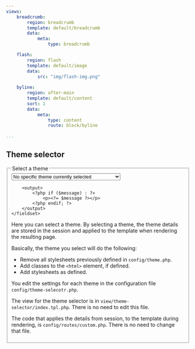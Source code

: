 ```yaml
---
views:
    breadcrumb:
        region: breadcrumb
        template: default/breadcrumb
        data:
            meta: 
                type: breadcrumb

    flash:
        region: flash
        template: default/image
        data:
            src: "img/flash-img.png"
            
    byline:
        region: after-main
        template: default/content
        sort: 1
        data:
            meta:
                type: content
                route: block/byline

...
```


<?php
/**
 * Theme selector in the design course.
 */

?><article>
<h1>Theme selector</h1>

<form method="post">
    <fieldset>
        <legend>Select a theme</legend>
        <select name="theme" onchange="form.submit();">
            <option value="-1">No specific theme currently selected</option>
            <option value="-2">Deselect active theme and use default settings</option>
            <?php foreach ($themes as $key => $value) :
                $selected = $key == $currentTheme["key"]
                    ? "selected"
                    : null;
                $separate = $value === $separator
                    ? "disabled=\"disabled\""
                    : null;
                $value = $separate
                    ? $separator
                    : "$key - " . $value["title"];
            ?>
                <option value="<?= $key ?> <?= $selected ?> <?= $separate ?>">
                    <?= $value ?>
                </option>
            <?php endforeach; ?>
        </select>
        
        <output>
            <?php if ($message) : ?>
                <p><?= $message ?></p>
            <?php endif; ?>
        </output>
    </fieldset>
</form>

<p>Here you can select a theme. By selecting a theme, the theme details are stored in the session and applied to the template when rendering the resulting page.</p>

<p>Basically, the theme you select will do the following:</p>

<ul>
    <li>Remove all stylesheets previously defined in <code>config/theme.php</code>.</li>
    <li>Add classes to the <code>&lt;html&gt;</code> element, if defined.</li>
    <li>Add stylesheets as defined.</li>
</ul>

<p>You edit the settings for each theme in the configuration file <code>config/theme-selecotr.php</code>.</p>

<p>The view for the theme selector is in <code>view/theme-selector/index.tpl.php</code>. There is no need to edit this file.</p>

<p>The code that applies the details from session, to the template during rendering, is <code>config/routes/custom.php</code>. There is no need to change that file.</p>

</article>
